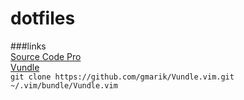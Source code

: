 dotfiles
========

###links   
[Source Code Pro](http://sourceforge.net/projects/sourcecodepro.adobe/files/)   
[Vundle](https://github.com/gmarik/Vundle.vim.git)   
`git clone https://github.com/gmarik/Vundle.vim.git ~/.vim/bundle/Vundle.vim`   
